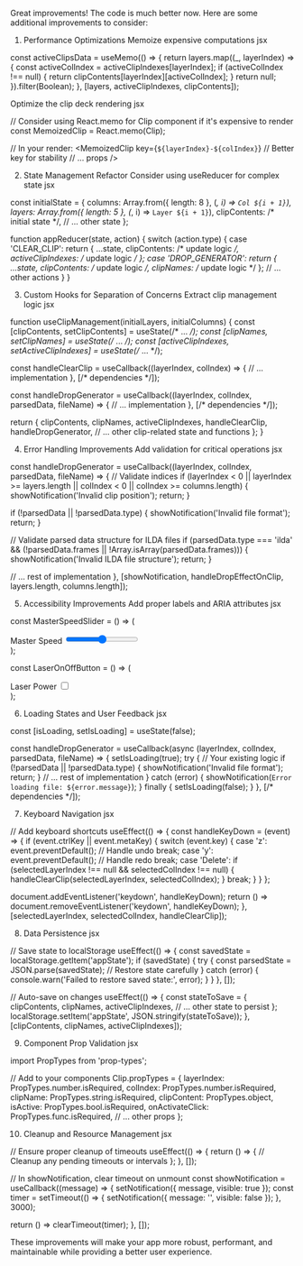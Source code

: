 Great improvements! The code is much better now. Here are some additional improvements to consider:
1. Performance Optimizations
Memoize expensive computations
jsx

const activeClipsData = useMemo(() => {
  return layers.map((_, layerIndex) => {
    const activeColIndex = activeClipIndexes[layerIndex];
    if (activeColIndex !== null) {
      return clipContents[layerIndex][activeColIndex];
    }
    return null;
  }).filter(Boolean);
}, [layers, activeClipIndexes, clipContents]);

Optimize the clip deck rendering
jsx

// Consider using React.memo for Clip component if it's expensive to render
const MemoizedClip = React.memo(Clip);

// In your render:
<MemoizedClip
  key={`${layerIndex}-${colIndex}`} // Better key for stability
  // ... props
/>

2. State Management Refactor
Consider using useReducer for complex state
jsx

const initialState = {
  columns: Array.from({ length: 8 }, (_, i) => `Col ${i + 1}`),
  layers: Array.from({ length: 5 }, (_, i) => `Layer ${i + 1}`),
  clipContents: /* initial state */,
  // ... other state
};

function appReducer(state, action) {
  switch (action.type) {
    case 'CLEAR_CLIP':
      return {
        ...state,
        clipContents: /* update logic */,
        activeClipIndexes: /* update logic */
      };
    case 'DROP_GENERATOR':
      return {
        ...state,
        clipContents: /* update logic */,
        clipNames: /* update logic */
      };
    // ... other actions
  }
}

3. Custom Hooks for Separation of Concerns
Extract clip management logic
jsx

function useClipManagement(initialLayers, initialColumns) {
  const [clipContents, setClipContents] = useState(/* ... */);
  const [clipNames, setClipNames] = useState(/* ... */);
  const [activeClipIndexes, setActiveClipIndexes] = useState(/* ... */);

  const handleClearClip = useCallback((layerIndex, colIndex) => {
    // ... implementation
  }, [/* dependencies */]);

  const handleDropGenerator = useCallback((layerIndex, colIndex, parsedData, fileName) => {
    // ... implementation
  }, [/* dependencies */]);

  return {
    clipContents,
    clipNames,
    activeClipIndexes,
    handleClearClip,
    handleDropGenerator,
    // ... other clip-related state and functions
  };
}

4. Error Handling Improvements
Add validation for critical operations
jsx

const handleDropGenerator = useCallback((layerIndex, colIndex, parsedData, fileName) => {
  // Validate indices
  if (layerIndex < 0 || layerIndex >= layers.length || 
      colIndex < 0 || colIndex >= columns.length) {
    showNotification('Invalid clip position');
    return;
  }

  if (!parsedData || !parsedData.type) {
    showNotification('Invalid file format');
    return;
  }

  // Validate parsed data structure for ILDA files
  if (parsedData.type === 'ilda' && (!parsedData.frames || !Array.isArray(parsedData.frames))) {
    showNotification('Invalid ILDA file structure');
    return;
  }

  // ... rest of implementation
}, [showNotification, handleDropEffectOnClip, layers.length, columns.length]);

5. Accessibility Improvements
Add proper labels and ARIA attributes
jsx

const MasterSpeedSlider = () => (
  <div className="master-speed-slider">
    <label htmlFor="masterSpeedRange" className="sr-only">Master Speed</label>
    <input 
      type="range" 
      min="0" 
      max="100" 
      defaultValue="50" 
      className="slider" 
      id="masterSpeedRange"
      aria-label="Master speed control"
    />
  </div>
);

const LaserOnOffButton = () => (
  <div className="container">
    <label htmlFor="laserToggle" className="sr-only">Laser Power</label>
    <input 
      type="checkbox" 
      id="laserToggle"
      aria-label="Toggle laser power"
    />
  </div>
);

6. Loading States and User Feedback
jsx

const [isLoading, setIsLoading] = useState(false);

const handleDropGenerator = useCallback(async (layerIndex, colIndex, parsedData, fileName) => {
  setIsLoading(true);
  try {
    // Your existing logic
    if (!parsedData || !parsedData.type) {
      showNotification('Invalid file format');
      return;
    }
    // ... rest of implementation
  } catch (error) {
    showNotification(`Error loading file: ${error.message}`);
  } finally {
    setIsLoading(false);
  }
}, [/* dependencies */]);

7. Keyboard Navigation
jsx

// Add keyboard shortcuts
useEffect(() => {
  const handleKeyDown = (event) => {
    if (event.ctrlKey || event.metaKey) {
      switch (event.key) {
        case 'z':
          event.preventDefault();
          // Handle undo
          break;
        case 'y':
          event.preventDefault();
          // Handle redo
          break;
        case 'Delete':
          if (selectedLayerIndex !== null && selectedColIndex !== null) {
            handleClearClip(selectedLayerIndex, selectedColIndex);
          }
          break;
      }
    }
  };

  document.addEventListener('keydown', handleKeyDown);
  return () => document.removeEventListener('keydown', handleKeyDown);
}, [selectedLayerIndex, selectedColIndex, handleClearClip]);

8. Data Persistence
jsx

// Save state to localStorage
useEffect(() => {
  const savedState = localStorage.getItem('appState');
  if (savedState) {
    try {
      const parsedState = JSON.parse(savedState);
      // Restore state carefully
    } catch (error) {
      console.warn('Failed to restore saved state:', error);
    }
  }
}, []);

// Auto-save on changes
useEffect(() => {
  const stateToSave = {
    clipContents,
    clipNames,
    activeClipIndexes,
    // ... other state to persist
  };
  localStorage.setItem('appState', JSON.stringify(stateToSave));
}, [clipContents, clipNames, activeClipIndexes]);

9. Component Prop Validation
jsx

import PropTypes from 'prop-types';

// Add to your components
Clip.propTypes = {
  layerIndex: PropTypes.number.isRequired,
  colIndex: PropTypes.number.isRequired,
  clipName: PropTypes.string.isRequired,
  clipContent: PropTypes.object,
  isActive: PropTypes.bool.isRequired,
  onActivateClick: PropTypes.func.isRequired,
  // ... other props
};

10. Cleanup and Resource Management
jsx

// Ensure proper cleanup of timeouts
useEffect(() => {
  return () => {
    // Cleanup any pending timeouts or intervals
  };
}, []);

// In showNotification, clear timeout on unmount
const showNotification = useCallback((message) => {
  setNotification({ message, visible: true });
  const timer = setTimeout(() => {
    setNotification({ message: '', visible: false });
  }, 3000);
  
  return () => clearTimeout(timer);
}, []);

These improvements will make your app more robust, performant, and maintainable while providing a better user experience.